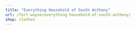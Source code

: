 ```yaml
---
title: "Everything Household of South Anthony"
url: /fort-wayne/everything-household-of-south-anthony/
shop: clothes
---
```


